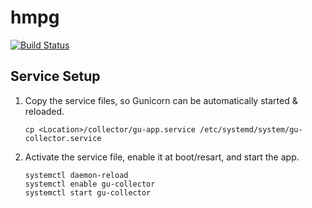 # hmpg

[![Build Status](https://travis-ci.com/zachdlang/hmpg.svg?branch=master)](https://travis-ci.com/zachdlang/hmpg)

## Service Setup
1. Copy the service files, so Gunicorn can be automatically started & reloaded.
	
	```
	cp <Location>/collector/gu-app.service /etc/systemd/system/gu-collector.service
	```

1. Activate the service file, enable it at boot/resart, and start the app.

	```
	systemctl daemon-reload
	systemctl enable gu-collector
	systemctl start gu-collector
	```